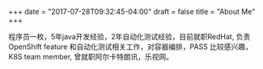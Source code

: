+++
date = "2017-07-28T09:32:45-04:00"
draft = false
title = "About Me"
+++

  程序员一枚，5年java开发经验，2年自动化测试经验，目前就职RedHat, 负责OpenShift feature 和自动化测试相关工作，对容器编排，PASS 比较感兴趣，K8S team member, 曾就职阿尔卡特朗讯，乐视网。
